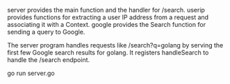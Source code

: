 server provides the main function and the handler for /search.
userip provides functions for extracting a user IP address from a request and associating it with a Context.
google provides the Search function for sending a query to Google.

The server program handles requests like /search?q=golang by serving the first few Google search results for golang. It registers handleSearch to handle the /search endpoint.


go run server.go